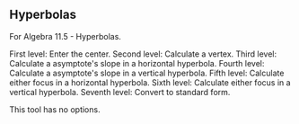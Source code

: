 ## Hyperbolas

For Algebra 11.5 - Hyperbolas.

First level: Enter the center.
Second level: Calculate a vertex.
Third level: Calculate a asymptote's slope in a horizontal hyperbola.
Fourth level: Calculate a asymptote's slope in a vertical hyperbola.
Fifth level: Calculate either focus in a horizontal hyperbola.
Sixth level: Calculate either focus in a vertical hyperbola.
Seventh level: Convert to standard form.

This tool has no options.
